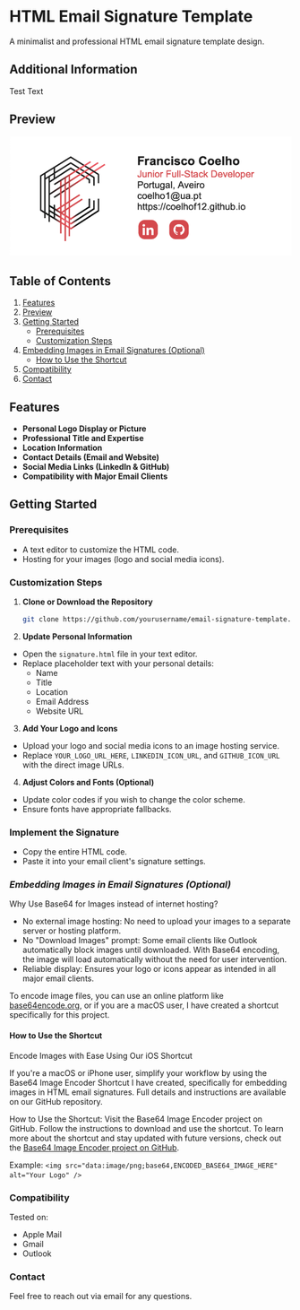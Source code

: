 # HTML Email Signature Template

A minimalist and professional HTML email signature template design.


## Additional Information

Test Text

## Preview

![Email Signature Preview](https://raw.githubusercontent.com/coelhof12/custom_HTML_signature/main/signature_preview.png)

## Table of Contents
1. [Features](#features)
2. [Preview](#preview)
3. [Getting Started](#getting-started)
   - [Prerequisites](#prerequisites)
   - [Customization Steps](#customization-steps)
4. [Embedding Images in Email Signatures (Optional)](#embedding-images-in-email-signatures-optional)
   - [How to Use the Shortcut](#how-to-use-the-shortcut)
5. [Compatibility](#compatibility)
6. [Contact](#contact)


## Features

- **Personal Logo Display or Picture**
- **Professional Title and Expertise**
- **Location Information**
- **Contact Details (Email and Website)**
- **Social Media Links (LinkedIn & GitHub)**
- **Compatibility with Major Email Clients**

## Getting Started

### **Prerequisites**

- A text editor to customize the HTML code.
- Hosting for your images (logo and social media icons).

### **Customization Steps**

1. **Clone or Download the Repository**

   ```bash
   git clone https://github.com/yourusername/email-signature-template.git
   ```

2. **Update Personal Information**

- Open the ```signature.html``` file in your text editor.
- Replace placeholder text with your personal details:
  - Name
  - Title
  - Location
  - Email Address
  - Website URL

3. **Add Your Logo and Icons**

- Upload your logo and social media icons to an image hosting service.
- Replace ```YOUR_LOGO_URL_HERE```, ```LINKEDIN_ICON_URL```, and ```GITHUB_ICON_URL``` with the direct image URLs.

4. **Adjust Colors and Fonts (Optional)**

- Update color codes if you wish to change the color scheme.
- Ensure fonts have appropriate fallbacks.

### **Implement the Signature**

- Copy the entire HTML code.
- Paste it into your email client's signature settings.

### ***Embedding Images in Email Signatures (Optional)***
Why Use Base64 for Images instead of internet hosting?
- No external image hosting: No need to upload your images to a separate server or hosting platform.
- No "Download Images" prompt: Some email clients like Outlook automatically block images until downloaded. With Base64 encoding, the image will load automatically without the need for user intervention.
- Reliable display: Ensures your logo or icons appear as intended in all major email clients. 

To encode image files, you can use an online platform like [base64encode.org](base64encode.org), or if you are a macOS user, I have created a shortcut specifically for this project.

#### How to Use the Shortcut

Encode Images with Ease Using Our iOS Shortcut

If you're a macOS or iPhone user, simplify your workflow by using the Base64 Image Encoder Shortcut I have created, specifically for embedding images in HTML email signatures. Full details and instructions are available on our GitHub repository.

How to Use the Shortcut:
Visit the Base64 Image Encoder project on GitHub.
Follow the instructions to download and use the shortcut.
To learn more about the shortcut and stay updated with future versions, check out the [Base64 Image Encoder project on GitHub](https://github.com/coelhof12/ios-shortcuts-base64-encoder).

Example:
```<img src="data:image/png;base64,ENCODED_BASE64_IMAGE_HERE" alt="Your Logo" />```

### Compatibility
Tested on:
- Apple Mail
- Gmail
- Outlook

### Contact

Feel free to reach out via email for any questions.
